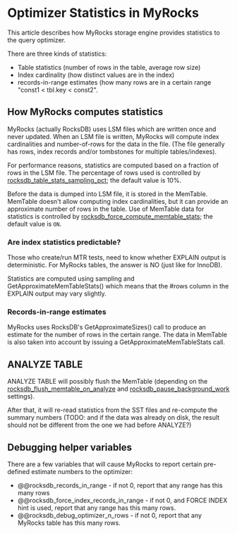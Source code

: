 # Optimizer Statistics in MyRocks

This article describes how MyRocks storage engine provides statistics to the query optimizer.

There are three kinds of statistics:

- Table statistics (number of rows in the table, average row size)
- Index cardinality (how distinct values are in the index)
- records-in-range estimates (how many rows are in a certain range "const1 &lt; tbl.key &lt; const2".

## How MyRocks computes statistics

MyRocks (actually RocksDB) uses LSM files which are written once and never updated. When an LSM file is written, MyRocks will compute index cardinalities and number-of-rows for the data in the file. (The file generally has rows, index records and/or tombstones for multiple tables/indexes).

For performance reasons, statistics are computed based on a fraction of rows in the LSM file. The percentage of rows used is controlled by [rocksdb_table_stats_sampling_pct](/kb/en/myrocks-system-variables/#rocksdb_table_stats_sampling_pct); the default value is 10%.

Before the data is dumped into LSM file, it is stored in the MemTable. MemTable doesn't allow computing index cardinalities, but it can provide an approximate number of rows in the table. Use of MemTable data for statistics is controlled by [rocksdb_force_compute_memtable_stats](/kb/en/myrocks-system-variables/#rocksdb_force_compute_memtable_stats); the default value is `ON`.

### Are index statistics predictable?

Those who create/run MTR tests, need to know whether EXPLAIN output is deterministic.
For MyRocks tables, the answer is NO (just like for InnoDB).

Statistics are computed using sampling and GetApproximateMemTableStats() which means that the #rows column in the EXPLAIN output may vary slightly.

### Records-in-range estimates

MyRocks uses RocksDB's GetApproximateSizes() call to produce an estimate for the number of rows in the certain range. The data in MemTable is also taken into account by issuing a GetApproximateMemTableStats call.

## ANALYZE TABLE

ANALYZE TABLE will possibly flush the MemTable (depending on the [rocksdb_flush_memtable_on_analyze](/kb/en/myrocks-system-variables/#rocksdb_flush_memtable_on_analyze) and [rocksdb_pause_background_work](/kb/en/myrocks-system-variables/#rocksdb_pause_background_work) settings).

After that, it will re-read statistics from the SST files and re-compute the summary numbers 
(TODO: and if the data was already on disk, the result should not be different from the one we had before ANALYZE?)

## Debugging helper variables

There are a few variables that will cause MyRocks to report certain pre-defined estimate numbers to the optimizer:

- @@rocksdb_records_in_range - if not 0, report that any range has this many rows
- @@rocksdb_force_index_records_in_range - if not 0, and FORCE INDEX hint is used, report that any range has this many rows.
- @@rocksdb_debug_optimizer_n_rows - if not 0, report that any MyRocks table has this many rows.